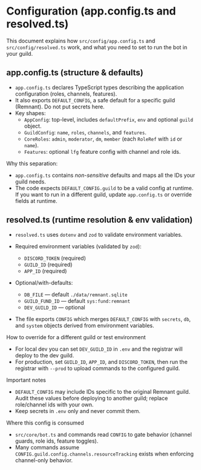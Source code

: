 # Configuration (app.config.ts and resolved.ts)

This document explains how `src/config/app.config.ts` and `src/config/resolved.ts` work, and what you need to set to run the bot in your guild.

## app.config.ts (structure & defaults)

- `app.config.ts` declares TypeScript types describing the application configuration (roles, channels, features).
- It also exports `DEFAULT_CONFIG`, a safe default for a specific guild (Remnant). Do not put secrets here.
- Key shapes:
  - `AppConfig`: top-level, includes `defaultPrefix`, `env` and optional `guild` object.
  - `GuildConfig`: `name`, `roles`, `channels`, and `features`.
  - `CoreRoles`: `admin`, `moderator`, `dm`, `member` (each `RoleRef` with `id` or `name`).
  - `Features`: optional `lfg` feature config with channel and role ids.

Why this separation:

- `app.config.ts` contains _non-sensitive_ defaults and maps all the IDs your guild needs.
- The code expects `DEFAULT_CONFIG.guild` to be a valid config at runtime. If you want to run in a different guild, update `app.config.ts` or override fields at runtime.

## resolved.ts (runtime resolution & env validation)

- `resolved.ts` uses `dotenv` and `zod` to validate environment variables.
- Required environment variables (validated by `zod`):
  - `DISCORD_TOKEN` (required)
  - `GUILD_ID` (required)
  - `APP_ID` (required)
- Optional/with-defaults:
  - `DB_FILE` — default `./data/remnant.sqlite`
  - `GUILD_FUND_ID` — default `sys:fund:remnant`
  - `DEV_GUILD_ID` — optional

- The file exports `CONFIG` which merges `DEFAULT_CONFIG` with `secrets`, `db`, and `system` objects derived from environment variables.

How to override for a different guild or test environment

- For local dev you can set `DEV_GUILD_ID` in `.env` and the registrar will deploy to the dev guild.
- For production, set `GUILD_ID`, `APP_ID`, and `DISCORD_TOKEN`, then run the registrar with `--prod` to upload commands to the configured guild.

Important notes

- `DEFAULT_CONFIG` may include IDs specific to the original Remnant guild. Audit these values before deploying to another guild; replace role/channel ids with your own.
- Keep secrets in `.env` only and never commit them.

Where this config is consumed

- `src/core/bot.ts` and commands read `CONFIG` to gate behavior (channel guards, role ids, feature toggles).
- Many commands assume `CONFIG.guild.config.channels.resourceTracking` exists when enforcing channel-only behavior.
